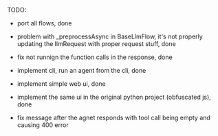 TODO: 
- port all flows, done 
- problem with _preprocessAsync in BaseLlmFlow, it's not properly updating the llmRequest with proper request stuff, done 
- fix not runnign the function calls in the response, done 

- implement cli, run an agent from the cli, done 

- implement simple web ui, done 

- implement the same ui in the original python project (obfuscated js), done 

- fix message after the agnet responds with tool call being empty and causing 400 error 
